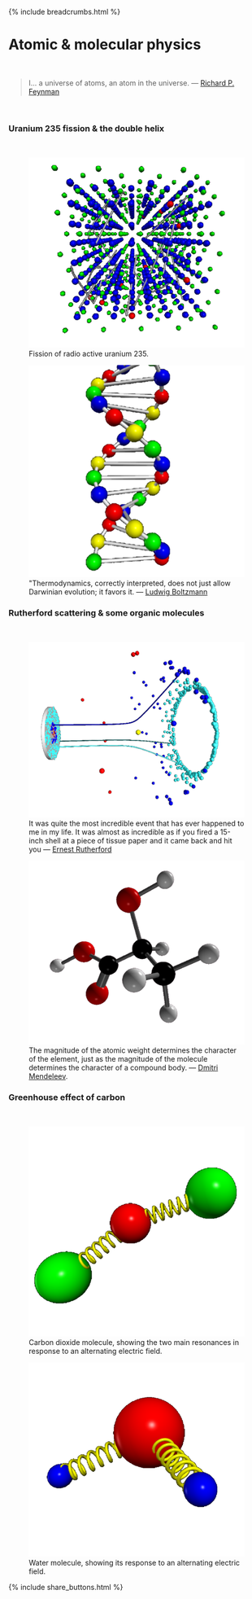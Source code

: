 {% include breadcrumbs.html %}

<a name="molecularphys"></a>
# Atomic &amp; molecular physics
<div class="header_line"><br/></div>

<blockquote>
I... a universe of atoms, an atom in the universe. &mdash;
<a href="https://en.wikipedia.org/wiki/Richard_Feynman">Richard P. Feynman</a> 
</blockquote><br/>


### Uranium 235 fission &amp; the double helix
<div class="subsection_header_line"><br/></div>

<div class="double_image">
<figure class="left_image">
  <a href="u235_fission.html">
    <img alt="Uranium 235 fission" src="images/u235_fission.png" title="Click to animate"/>
  </a>
  <figcaption>Fission of radio active uranium 235.</figcaption>
</figure>
<figure class="right_image">
  <a href="dna.html">
    <img alt="DNA" src="images/dna.png" title="Click to animate"/>
  </a>
  <figcaption>"Thermodynamics, correctly interpreted, does not just allow Darwinian evolution; it favors it. &mdash; 
  <a href="https://en.wikipedia.org/wiki/Ludwig_Boltzmann">Ludwig Boltzmann</a>
  </figcaption>
</figure>
</div>
<p style="clear: both;"></p>


### Rutherford scattering & some organic molecules
<div class="subsection_header_line"><br/></div>

<div class="double_image">
<figure class="left_image">
  <a href="rutherford_scattering.html">
    <img alt="Rutherford scattering" src="images/rutherford_scattering.png" title="Click to animate"/>
  </a>
  <figcaption>It was quite the most incredible event that has ever happened to me in my life. 
  It was almost as incredible as if you fired a 15-inch shell at a piece of tissue paper and 
  it came back and hit you &mdash; 
  <a href="https://en.wikipedia.org/wiki/Ernest_Rutherford">Ernest Rutherford</a></figcaption>
</figure>
<figure class="right_image">
  <a href="molecules.html">
    <img alt="Lactate" src="images/lactate.png" title="Click to animate"/>
  </a>
  <figcaption>The magnitude of the atomic weight determines the character 
  of the element, just as the magnitude of the molecule determines the character 
  of a compound body. &mdash; <a href="https://en.wikipedia.org/wiki/Dmitri_Mendeleev">Dmitri Mendeleev</a>.</figcaption>
</figure>
</div>

<p style="clear: both;"></p>

### Greenhouse effect of carbon
<div class="subsection_header_line"><br/></div>

<div class="double_image">
<figure class="left_image">
  <a href="carbon_dioxide.html">
    <img alt="Carbon atom" src="images/carbon_dioxide.png" title="Click to animate"/>
  </a>
  <figcaption>Carbon dioxide molecule, showing the two main resonances in response to an alternating electric field.</figcaption>
</figure>
<figure class="right_image">
  <a href="water.html">
    <img alt="Water molecule" src="images/water.png" title="Click to animate"/>
  </a>
  <figcaption>Water molecule, showing its response to an alternating electric field.</figcaption>
</figure>
</div>

<p style="clear: both;"></p>

{% include share_buttons.html %}


